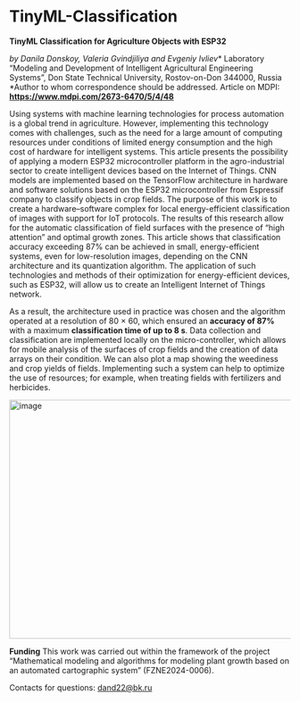 # TinyML-Classification
**TinyML Classification for Agriculture Objects with ESP32**

  **by Danila Donskoy*, Valeria Gvindjiliya and Evgeniy Ivliev**
  Laboratory “Modeling and Development of Intelligent Agricultural Engineering Systems”, Don State Technical University, Rostov-on-Don 344000, Russia
  *Author to whom correspondence should be addressed.
  Article on MDPI: **https://www.mdpi.com/2673-6470/5/4/48**

  Using systems with machine learning technologies for process automation is a global trend in agriculture. However, implementing this technology comes with challenges, such as the need for a large amount of computing resources under conditions of limited energy consumption and the high cost of hardware for intelligent systems. This article presents the possibility of applying a modern ESP32 microcontroller platform in the agro-industrial sector to create intelligent devices based on the Internet of Things. CNN models are implemented based on the TensorFlow architecture in hardware and software solutions based on the ESP32 microcontroller from Espressif company to classify objects in crop fields. The purpose of this work is to create a hardware–software complex for local energy-efficient classification of images with support for IoT protocols. The results of this research allow for the automatic classification of field surfaces with the presence of “high attention” and optimal growth zones. This article shows that classification accuracy exceeding 87% can be achieved in small, energy-efficient systems, even for low-resolution images, depending on the CNN architecture and its quantization algorithm. The application of such technologies and methods of their optimization for energy-efficient devices, such as ESP32, will allow us to create an Intelligent Internet of Things network.

  As a result, the architecture used in practice was chosen and the algorithm operated at a resolution of 80 × 60, which ensured an **accuracy of 87%** with a maximum **classification time of up to 8 s**. Data collection and classification are implemented locally on the micro-controller, which allows for mobile analysis of the surfaces of crop fields and the creation of data arrays on their condition. We can also plot a map showing the weediness and crop yields of fields. Implementing such a system can help to optimize the use of resources; for example, when treating fields with fertilizers and herbicides.


<img width="706" height="428" alt="image" src="https://github.com/user-attachments/assets/c27c0ba0-b0fd-4625-9273-87d4f16f9248" />

 **Funding**
 This work was carried out within the framework of the project “Mathematical modeling and algorithms for modeling plant growth based on an automated cartographic system” (FZNE2024-0006).

Contacts for questions: dand22@bk.ru
